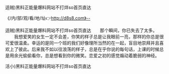 适贼)黑料正能量爆料网站不打烊so首页直达

《/内/部/观/看/地/址👉http://d8s8.com》--

适贼)黑料正能量爆料网站不打烊so首页直达　　那个瞬间，你已失去了太多。
	　　我想爱笑的女生一定不会差，你笑的样子总是让我眼前一亮，那样的你总是很可爱很温柔。幸运的是同一个班的我们好像理所当然的在一起，盲目地崇拜并且喜欢上了彼此。后来我不如以往浪荡的样子，总是在乎你说的每句话，上课的时候总是用余光偷偷看你，总是想看到你的微笑。恋爱之初的感觉煽动着脆弱的神经。





活小)黑料正能量爆料网站不打烊so首页直达
